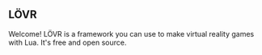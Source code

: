 L&#214;VR
---

Welcome!  L&#214;VR is a framework you can use to make virtual reality games with Lua.  It's free and
open source.
